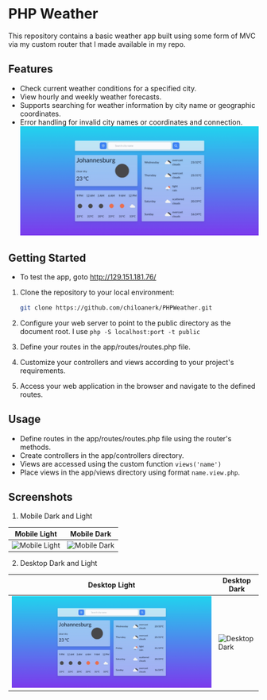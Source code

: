 # PHP Weather

This repository contains a basic weather app built using some form of MVC via my custom router that I made available in my repo.

## Features

- Check current weather conditions for a specified city.
- View hourly and weekly weather forecasts.
- Supports searching for weather information by city name or geographic coordinates.
- Error handling for invalid city names or coordinates and connection.![screenshot-desktop-light.png](screenshots%2Fscreenshot-desktop-light.png)

## Getting Started

- To test the app, goto http://129.151.181.76/

1. Clone the repository to your local environment:

   ```bash
   git clone https://github.com/chiloanerk/PHPWeather.git
2. Configure your web server to point to the public directory as the document root. I use ```php -S localhost:port -t public```
3. Define your routes in the app/routes/routes.php file.
4. Customize your controllers and views according to your project's requirements.
5. Access your web application in the browser and navigate to the defined routes.

## Usage
- Define routes in the app/routes/routes.php file using the router's methods.
- Create controllers in the app/controllers directory.
- Views are accessed using the custom function ```views('name')```
- Place views in the app/views directory using format ```name.view.php```.

## Screenshots

1. Mobile Dark and Light

| Mobile Light | Mobile Dark |
|--------------|-------------|
| ![Mobile Light](screenshots/screenshot-mobile-light.png) | ![Mobile Dark](screenshots/screenshot-mobile-dark.png) |

2. Desktop Dark and Light

| Desktop Light | Desktop Dark |
|---------------|--------------|
| ![Desktop Light](screenshots/screenshot-desktop-light.png) | ![Desktop Dark](screenshots/screenshot-desktop-dark.png) |
